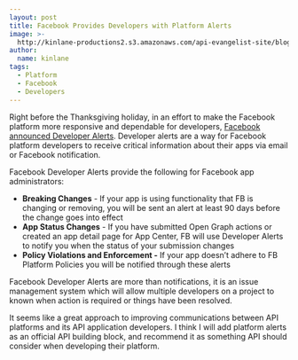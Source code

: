 ```yaml
---
layout: post
title: Facebook Provides Developers with Platform Alerts
image: >-
  http://kinlane-productions2.s3.amazonaws.com/api-evangelist-site/blog/facebook-dev-alerts.png
author:
  name: kinlane
tags:
  - Platform
  - Facebook
  - Developers
---
```

Right before the Thanksgiving holiday, in an effort to make the Facebook platform more responsive and dependable for developers, [Facebook announced Developer Alerts](http://developers.facebook.com/blog/post/2012/11/15/delivering-important-alerts-about-your-app/). Developer alerts are a way for Facebook platform developers to receive critical information about their apps via email or Facebook notification.

Facebook Developer Alerts provide the following for Facebook app administrators:

*   **Breaking Changes** \- If your app is using functionality that FB is changing or removing, you will be sent an alert at least 90 days before the change goes into effect
*   **App Status Changes** - If you have submitted Open Graph actions or created an app detail page for App Center, FB will use Developer Alerts to notify you when the status of your submission changes
*   **Policy Violations and Enforcement -** If your app doesn’t adhere to FB Platform Policies you will be notified through these alerts

Facebook Developer Alerts are more than notifications, it is an issue management system which will allow multiple developers on a project to known when action is required or things have been resolved.

It seems like a great approach to improving communications between API platforms and its API application developers. I think I will add platform alerts as an official API building block, and recommend it as something API should consider when developing their platform.